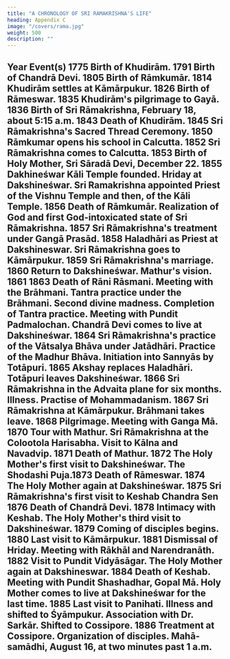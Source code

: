 ```yaml
---
title: "A CHRONOLOGY OF SRI RAMAKRISHNA'S LIFE"
heading: Appendix C
image: "/covers/rama.jpg"
weight: 500
description: ""
---
```



Year
Event(s)
1775 Birth of Khudirām.
1791 Birth of Chandrā Devi.
1805 Birth of Rāmkumār.
1814 Khudirām settles at Kāmārpukur.
1826 Birth of Rāmeswar.
1835 Khudirām's pilgrimage to Gayā.
1836 Birth of Sri Rāmakrishna, February 18, about 5:15 a.m.
1843 Death of Khudirām.
1845 Sri Rāmakrishna's Sacred Thread Ceremony.
1850 Rāmkumar opens his school in Calcutta.
1852 Sri Rāmakrishna comes to Calcutta.
1853 Birth of Holy Mother, Sri Sāradā Devi, December 22.
1855 Dakhineśwar Kāli Temple founded. Hriday at Dakshineśwar. Sri Ramakrishna appointed Priest of the Vishnu Temple and then, of the Kāli Temple.
1856 Death of Rāmkumār. Realization of God and first God-intoxicated state of Sri Rāmakrishna.
1857 Sri Rāmakrishna's treatment under Gangā Prasād.
1858 Haladhāri as Priest at Dakshineswar. Sri Rāmakrishna goes to
Kāmārpukur.
1859 Sri Rāmakrishna's marriage.
1860 Return to Dakshineśwar. Mathur's vision.
1861
1863
Death of Rāni Rāsmani. Meeting with the Brāhmani. Tantra practice
under the Brāhmani. Second divine madness.
Completion of Tantra practice.
Meeting with Pundit Padmalochan.
Chandrā Devi comes to live at Dakshineśwar.
1864 Sri Rāmakrishna's practice of the Vātsalya Bhāva under Jatādhāri.
Practice of the Madhur Bhāva. Initiation into Sannyās by Totāpuri.
1865 Akshay replaces Haladhāri. Totāpuri leaves Dakshineśwar.
1866
Sri Rāmakrishna in the Advaita plane for six months. Illness. Practise
of Mohammadanism.
1867 Sri Rāmakrishna at Kāmārpukur. Brāhmani takes leave.
1868 Pilgrimage. Meeting with Ganga Mā.
1870 Tour with Mathur. Sri Rāmakrishna at the Colootola Harisabha. Visit to
Kālna and Navadvip.
1871 Death of Mathur.
1872 The Holy Mother's first visit to Dakshineśwar. The Shodashi Puja.1873 Death of Rāmeswar.
1874 The Holy Mother again at Dakshineśwar.
1875 Sri Rāmakrishna's first visit to Keshab Chandra Sen
1876 Death of Chandrā Devi.
1878 Intimacy with Keshab. The Holy Mother's third visit to Dakshineśwar.
1879 Coming of disciples begins.
1880 Last visit to Kāmārpukur.
1881 Dismissal of Hriday. Meeting with Rākhāl and Narendranāth.
1882 Visit to Pundit Vidyāsāgar. The Holy Mother again at Dakshineswar.
1884 Death of Keshab. Meeting with Pundit Shashadhar, Gopal Mā. Holy
Mother comes to live at Dakshineśwar for the last time.
1885 Last visit to Panihati. Illness and shifted to Śyāmpukur. Association
with Dr. Sarkār. Shifted to Cossipore.
1886 Treatment at Cossipore. Organization of disciples.
Mahā-samādhi, August 16, at two minutes past 1 a.m.
--------------------